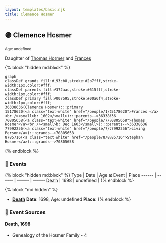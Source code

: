 ```yaml
---
layout: templates/basic.njk
title: Clemence Hosmer
---
```

## 🟣 Clemence Hosmer
<small>Age: undefined</small>

Daughter of [Thomas Hosmer](/people/7/70805658) and [Frances ](/people/1/15178620)

{% block "hidden md:block" %}
```mermaid
graph
classDef grands fill:#193cb8,stroke:#2b7fff,stroke-width:1px,color:#fff;
classDef parents fill:#372aac,stroke:#615fff,stroke-width:1px,color:#fff;
classDef primary fill:#007595,stroke:#00a6f4,stroke-width:1px,color:#fff;
36338636(Clemence Hosmer):::primary
15178620(<a class="text-white" href="/people/1/15178620">Frances </a><br /><small>b: 1602</small>):::parents-->36338636
70805658(<a class="text-white" href="/people/7/70805658">Thomas Hosmer</a><br /><small>b: Dec 1603</small>):::parents-->36338636
77992256(<a class="text-white" href="/people/7/77992256">Living Person</a>):::grands-->70805658
8785716(<a class="text-white" href="/people/8/8785716">Stephan Hosmer</a>):::grands-->70805658
```
{% endblock %}

### 📆 Events

{% block "hidden md:block" %}
Type | Date | Age at Event | Place
------ | ------ | ------ | ------
[Death](#event-event-2) | 1698 | undefined |
{% endblock %}

{% block "md:hidden" %}
- **[Death](#event-event-2)**
**Date**: 1698, Age: undefined
**Place**:
{% endblock %}

### 📰 Event Sources

#### <a id="event-event-2"></a> Death, 1698
* Genealogy of the Hosmer Family  - 4
